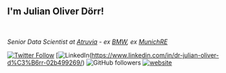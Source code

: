 <h2>I'm Julian Oliver Dörr!</h2>

<br>

<p><em>Senior Data Scientist at <a href="https://atruvia.de/">Atruvia</a> - ex <a href="https://www.bmw.com/de/index.html">BMW</a>, ex <a href="https://www.munichre.com/en.html">MunichRE</a></em></p>

[![Twitter Follow](https://img.shields.io/twitter/follow/misteranmol?label=Follow)](https://twitter.com/JulianDoerr15)
[![LinkedIn](https://img.shields.io/badge/linkedin-%230077B5.svg?style=for-the-badge&logo=linkedin&logoColor=white)(https://www.linkedin.com/in/dr-julian-oliver-d%C3%B6rr-02b499269/)
![GitHub followers](https://img.shields.io/github/followers/julienOlivier3)
[![website](https://img.shields.io/badge/Website-46a2f1.svg?&style=flat-square&logo=Google-Chrome&logoColor=white&link=https://juliandoerr.com/)](https://juliandoerr.com/)
